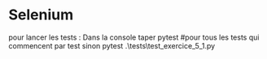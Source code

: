 # Selenium
pour lancer les tests :
Dans la console taper 
pytest  #pour tous les tests qui commencent par test
sinon
pytest .\tests\test_exercice_5_1.py